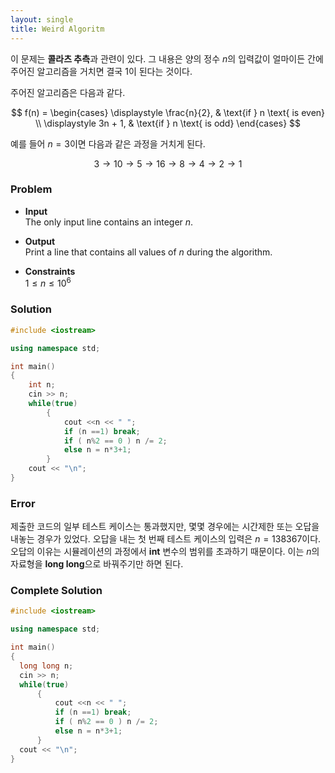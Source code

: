 ```yaml
---
layout: single
title: Weird Algoritm
---
```


이 문제는 **콜라츠 추측**과 관련이 있다. 그 내용은 양의 정수 $n$의 입력값이 얼마이든 간에 주어진 알고리즘을 거치면 결국 1이 된다는 것이다.


주어진 알고리즘은 다음과 같다. 

$$
f(n) =
\begin{cases}
\displaystyle \frac{n}{2}, & \text{if } n \text{ is even} \\
\displaystyle 3n + 1, & \text{if } n \text{ is odd}
\end{cases}
$$

예를 들어 $n=3$이면 다음과 같은 과정을 거치게 된다. 

   
$$
3 \to 10 \to 5 \to 16 \to 8 \to 4 \to 2 \to 1
$$   

   
### Problem
* **Input**   
The only input line contains an integer $n$.  
  
* **Output**   
Print a line that contains all values of $n$ during the algorithm.
  
* **Constraints**  
$1 \le n \le 10^6$ 




### Solution

~~~ cpp
#include <iostream>

using namespace std;

int main()
{
    int n;
    cin >> n; 
    while(true)
        {
            cout <<n << " ";
            if (n ==1) break;
            if ( n%2 == 0 ) n /= 2;
            else n = n*3+1; 
        }
    cout << "\n";
}

~~~

### Error 

제출한 코드의 일부 테스트 케이스는 통과했지만, 몇몇 경우에는 시간제한 또는 오답을 내놓는 경우가 있었다.
오답을 내는 첫 번째 테스트 케이스의 입력은 $n=138367$이다. 오답의 이유는 시뮬레이션의 과정에서 **int** 변수의 범위를 초과하기 때문이다. 
이는 $n$의 자료형을 **long long**으로 바꿔주기만 하면 된다. 

### Complete Solution

  ~~~ cpp
#include <iostream>

using namespace std;

int main()
{
    long long n;
    cin >> n; 
    while(true)
        {
            cout <<n << " ";
            if (n ==1) break;
            if ( n%2 == 0 ) n /= 2;
            else n = n*3+1; 
        }
    cout << "\n";
}

~~~
